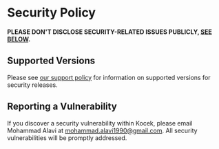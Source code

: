 # Security Policy

**PLEASE DON'T DISCLOSE SECURITY-RELATED ISSUES PUBLICLY, [SEE BELOW](#reporting-a-vulnerability).**

## Supported Versions

Please see [our support policy](https://kocek.devlab.id/docs/prologue/release-notes#support-policy) for information on supported versions for security releases.

## Reporting a Vulnerability

If you discover a security vulnerability within Kocek, please email Mohammad Alavi at mohammad.alavi1990@gmail.com.
All security vulnerabilities will be promptly addressed.
